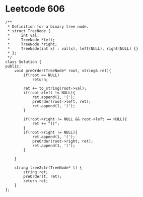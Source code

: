 # Leetcode 606
    /**
     * Definition for a binary tree node.
     * struct TreeNode {
     *     int val;
     *     TreeNode *left;
     *     TreeNode *right;
     *     TreeNode(int x) : val(x), left(NULL), right(NULL) {}
     * };
     */
    class Solution {
    public:
        void preOrder(TreeNode* root, string& ret){
            if(root == NULL)
                return;

            ret += to_string(root->val);
            if(root->left != NULL){
                ret.append(1, '(');
                preOrder(root->left, ret);
                ret.append(1, ')');
            }

            if(root->right != NULL && root->left == NULL){
                ret += "()";
            }
            if(root->right != NULL){
                ret.append(1, '(');
                preOrder(root->right, ret);
                ret.append(1, ')');
            }

        }

        string tree2str(TreeNode* t) {
            string ret;
            preOrder(t, ret);
            return ret;
        }
    };
